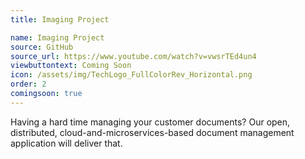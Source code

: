 ```yaml
---
title: Imaging Project

name: Imaging Project
source: GitHub
source_url: https://www.youtube.com/watch?v=vwsrTEd4un4
viewbuttontext: Coming Soon
icon: /assets/img/TechLogo_FullColorRev_Horizontal.png
order: 2
comingsoon: true
---
```

Having a hard time managing your customer documents? Our open, distributed, cloud-and-microservices-based document management application will deliver that.
